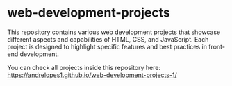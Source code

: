 # web-development-projects

This repository contains various web development projects that showcase different aspects and capabilities of HTML, CSS, and JavaScript. Each project is designed to highlight specific features and best practices in front-end development.

You can check all projects inside this repository here: https://andrelopes1.github.io/web-development-projects-1/
